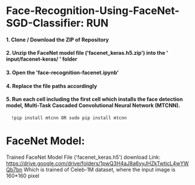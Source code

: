 # Face-Recognition-Using-FaceNet-SGD-Classifier: RUN

#### 1. Clone / Download the ZIP of Repository
#### 2. Unzip the FaceNet model file ('facenet_keras.h5.zip') into the ' input/facenet-keras/ ' folder
#### 3. Open the 'face-recognition-facenet.ipynb'
#### 4. Replace the file paths accordingly
#### 5. Run each cell including the first cell which installs the face detection model, Multi-Task Cascaded Convolutional Neural Network (MTCNN).
      !pip install mtcnn OR sudo pip install mtcnn


# FaceNet Model:
Trained FaceNet Model File ('facenet_keras.h5') download Link: https://drive.google.com/drive/folders/1pwQ3H4aJ8a6yyJHZkTwtjcL4wYWQb7bn
Which is trained of Celeb-1M dataset, where the input image is 160*160 pixel
